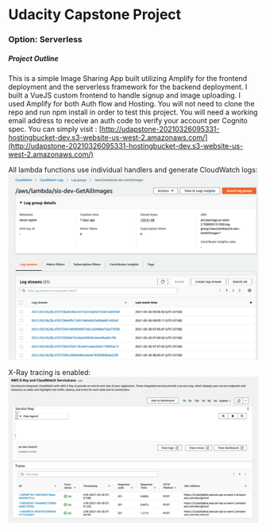 # Udacity Capstone Project
### Option: Serverless 

##### Project Outline
This is a simple Image Sharing App built utilizing Amplify for the frontend deployment and the serverless framework for the backend deployment. 
I built a VueJS custom frontend to handle signup and image uploading. 
I used Amplify for both Auth flow and Hosting. 
You will not need to clone the repo and run npm install in order to test this project. 
You will need a working email address to receive an auth code to verify your account per Cognito spec.
You can simply visit : [http://udapstone-20210326095331-hostingbucket-dev.s3-website-us-west-2.amazonaws.com/](http://udapstone-20210326095331-hostingbucket-dev.s3-website-us-west-2.amazonaws.com/) 

All lambda functions use individual handlers and generate CloudWatch logs:
<img src="./images/cloudwatch-log.png" alt="drawing" width="900"/>

X-Ray tracing is enabled:
<img src="./images/xray.png" alt="drawing" width="900"/>

